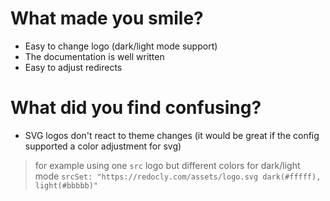 # What made you smile?
- Easy to change logo (dark/light mode support)
- The documentation is well written
- Easy to adjust redirects

# What did you find confusing?
* SVG logos don't react to theme changes (it would be great if the config supported a color adjustment for svg) 
> for example using one `src` logo but different colors for dark/light mode
> `srcSet: "https://redocly.com/assets/logo.svg dark(#fffff), light(#bbbbb)"`